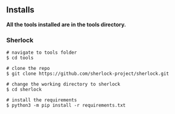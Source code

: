 ## Installs
**All the tools installed are in the tools directory.**
### Sherlock
```console
# navigate to tools folder
$ cd tools

# clone the repo
$ git clone https://github.com/sherlock-project/sherlock.git

# change the working directory to sherlock
$ cd sherlock

# install the requirements
$ python3 -m pip install -r requirements.txt
```